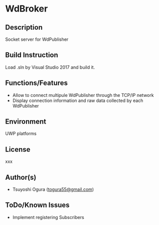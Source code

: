 # WdBroker
## Description
Socket server for WdPublisher  
## Build Instruction
Load .sln by Visual Studio 2017 and build it. 
## Functions/Features
* Allow to connect multipule WdPublisher through the TCP/IP network
* Display connection information and raw data collected by each WdPublisher   
## Environment
UWP platforms  
## License
xxx  
## Author(s)
* Tsuyoshi Ogura (togura55@gmail.com)  
## ToDo/Known Issues
* Implement registering Subscribers     
